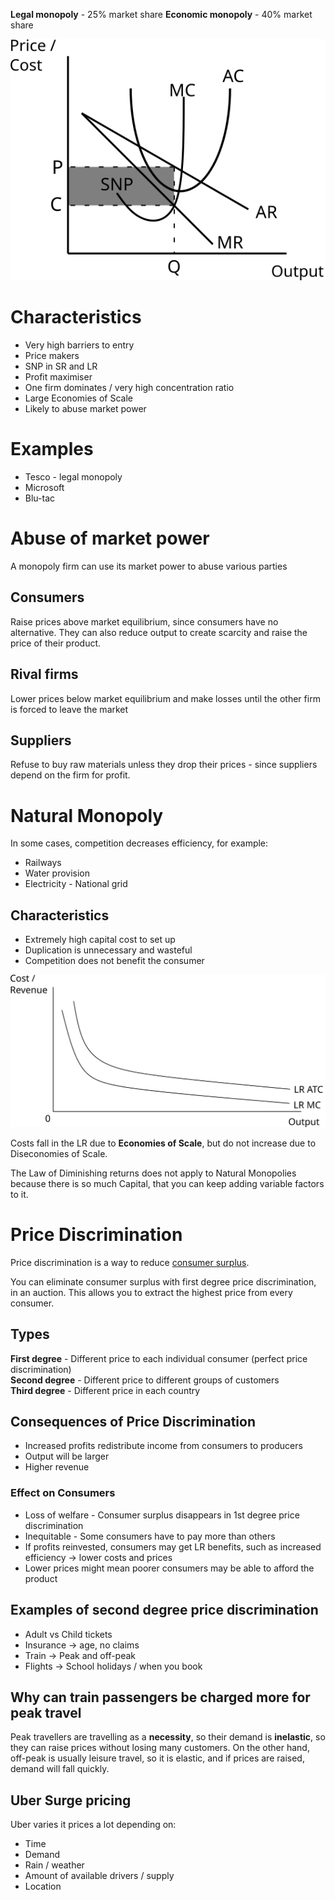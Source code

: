 **Legal monopoly** - 25% market share
**Economic monopoly** - 40% market share

![Monopoly](../diagrams/market_structures/monopolistic_sr.svg#mono-black)

# Characteristics #
- Very high barriers to entry
- Price makers
- SNP in SR and LR
- Profit maximiser
- One firm dominates / very high concentration ratio
- Large Economies of Scale
- Likely to abuse market power

# Examples #
- Tesco - legal monopoly
- Microsoft
- Blu-tac

# Abuse of market power #
A monopoly firm can use its market power to abuse various parties

## Consumers ##
Raise prices above market equilibrium, since consumers have no alternative. 
They can also reduce output to create scarcity and raise the price of their product.

## Rival firms ##
Lower prices below market equilibrium and make losses until the other firm is forced to leave the market

## Suppliers ##
Refuse to buy raw materials unless they drop their prices - since suppliers depend on the firm for profit.

# Natural Monopoly #
In some cases, competition decreases efficiency, for example:
- Railways
- Water provision
- Electricity - National grid

## Characteristics ##
- Extremely high capital cost to set up
- Duplication is unnecessary and wasteful
- Competition does not benefit the consumer

![A Natural monopoly diagram, showing costs start very high and continually decrease](../diagrams/market_structures/natural_monopoly.svg#mono-black)

Costs fall in the LR due to **Economies of Scale**, but do not increase due to Diseconomies of Scale.

The Law of Diminishing returns does not apply to Natural Monopolies because there is so much Capital, that you can keep adding variable factors to it.

# Price Discrimination #
Price discrimination is a way to reduce <a href="../surplus.html">consumer surplus</a>.

You can eliminate consumer surplus with first degree price discrimination, in an auction.
This allows you to extract the highest price from every consumer.

## Types ##

**First degree** - Different price to each individual consumer (perfect price discrimination)  
**Second degree** - Different price to different groups of customers  
**Third degree** - Different price in each country

## Consequences of Price Discrimination ##
- Increased profits redistribute income from consumers to producers
- Output will be larger
- Higher revenue

### Effect on Consumers ###
- Loss of welfare - Consumer surplus disappears in 1st degree price discrimination
- Inequitable - Some consumers have to pay more than others
- If profits reinvested, consumers may get LR benefits, such as increased efficiency -> lower costs and prices
- Lower prices might mean poorer consumers may be able to afford the product

## Examples of second degree price discrimination ##
- Adult vs Child tickets
- Insurance -> age, no claims
- Train -> Peak and off-peak
- Flights -> School holidays / when you book

## Why can train passengers be charged more for peak travel ##
Peak travellers are travelling as a **necessity**, so their demand is **inelastic**, so they can raise prices without losing many customers.
On the other hand, off-peak is usually leisure travel, so it is elastic, and if prices are raised, demand will fall quickly.

## Uber Surge pricing ##
Uber varies it prices a lot depending on:
- Time
- Demand
- Rain / weather
- Amount of available drivers / supply
- Location